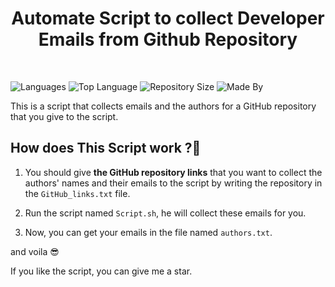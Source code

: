 <h1 align="center">Automate Script to collect Developer Emails from Github Repository</h1> 
<br/>

![Languages](https://img.shields.io/github/languages/count/kakaa2993/Automate-Script-to-collect-Developer-Emails-from-Github-Repository?color=%234d41c0)
![Top Language](https://img.shields.io/github/languages/top/kakaa2993/Automate-Script-to-collect-Developer-Emails-from-Github-Repository?color=%234d41c0)
![Repository Size](https://img.shields.io/github/repo-size/kakaa2993/Automate-Script-to-collect-Developer-Emails-from-Github-Repository?color=%234d41c0)
![Made By](https://img.shields.io/badge/made%20by-kakaa-%234d41c0)

This is a script that collects emails and the authors for a GitHub repository that you give to the script.



## How does This Script work ?📃

1. You should give <strong>the GitHub repository links</strong> that you want to collect the authors' names and their emails to the script by writing the repository in the ``GitHub_links.txt`` file.

2. Run the script named ``Script.sh``, he will collect these emails for you.

3. Now, you can get your emails in the file named ``authors.txt``.



and voila 😎

If you like the script, you can give me a star.
